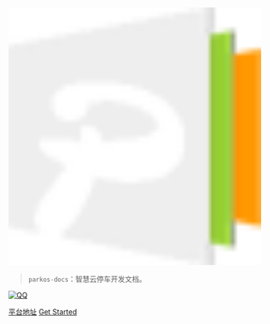 

<img src="_media/logo-big.png"  width="500" />


> `parkos-docs`：智慧云停车开发文档。

[![QQ](https://img.shields.io/badge/QQ%E7%BE%A4-8106818-yellowgreen.svg)](https://jq.qq.com/?_wv=1027&k=5PIRvFq)

[平台地址](http://www.parkos.cn)
[Get Started](#简介)
